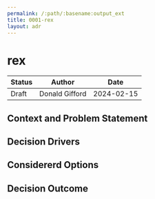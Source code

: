 ```yaml
---
permalink: /:path/:basename:output_ext
title: 0001-rex
layout: adr
---
```


# rex

| Status | Author         | Date       |
| ------ | -------------- | ---------- |
| Draft  | Donald Gifford | 2024-02-15 |

## Context and Problem Statement

## Decision Drivers

## Considererd Options

## Decision Outcome

